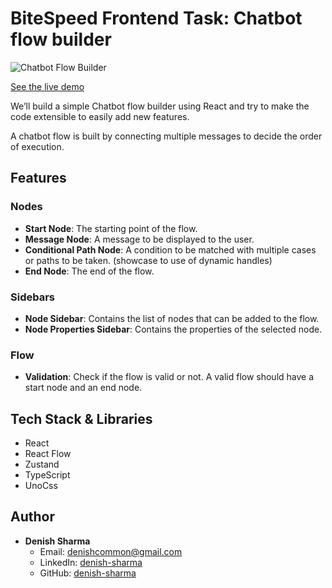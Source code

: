 # BiteSpeed Frontend Task: Chatbot flow builder

![Chatbot Flow Builder](./task-screenshot.jpeg)

[See the live demo](https://chatbot-flow-builder-task-bitespeed.vercel.app/)

We’ll build a simple Chatbot flow builder using React and try to make the code extensible to easily add new features.

A chatbot flow is built by connecting multiple messages to decide the order of execution.

## Features

### Nodes

- **Start Node**: The starting point of the flow.
- **Message Node**: A message to be displayed to the user.
- **Conditional Path Node**: A condition to be matched with multiple cases or paths to be taken. (showcase to use of dynamic handles)
- **End Node**: The end of the flow.

### Sidebars

- **Node Sidebar**: Contains the list of nodes that can be added to the flow.
- **Node Properties Sidebar**: Contains the properties of the selected node.

### Flow

- **Validation**: Check if the flow is valid or not. A valid flow should have a start node and an end node.

## Tech Stack & Libraries

- React
- React Flow
- Zustand
- TypeScript
- UnoCss

## Author

- **Denish Sharma**
    - Email: denishcommon@gmail.com
    - LinkedIn: [denish-sharma](https://www.linkedin.com/in/denishsharma/)
    - GitHub: [denish-sharma](https://www.github.com/denishsharma)
